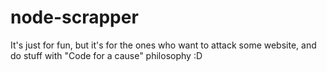 # node-scrapper

It's just for fun, but it's for the ones who want to attack some website, and do stuff with "Code for a cause" philosophy :D
